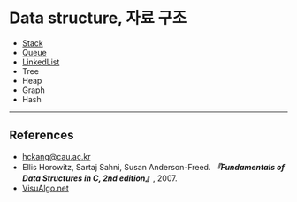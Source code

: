 # Data structure, 자료 구조

- [Stack](./Stack.md)
- [Queue](./Queue.md)
- [LinkedList](./LinkedList.md)
- Tree
- Heap
- Graph
- Hash

---

## References

- hckang@cau.ac.kr
- Ellis Horowitz, Sartaj Sahni, Susan Anderson-Freed. ***『Fundamentals of Data Structures in C, 2nd edition』***, 2007.
- [VisuAlgo.net](https://visualgo.net/en)